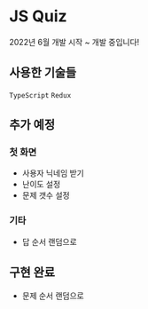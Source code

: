 # JS Quiz

2022년 6월 개발 시작 ~ 개발 중입니다!

## 사용한 기술들
 
`TypeScript` `Redux`

## 추가 예정

### 첫 화면
- 사용자 닉네임 받기 
- 난이도 설정
- 문제 갯수 설정

### 기타
- 답 순서 랜덤으로 

## 구현 완료
- 문제 순서 랜덤으로
